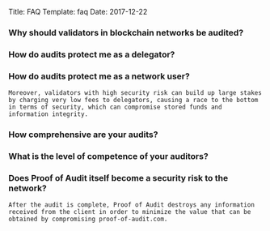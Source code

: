 Title: FAQ
Template: faq
Date: 2017-12-22


<script src="https://ajax.googleapis.com/ajax/libs/jquery/2.1.4/jquery.min.js"></script>
<script>
  $(document).ready(function(){
  	  $('.faq').click(function(a,b){
      $(this).next('p').slideToggle('medium')
    })
  });
</script>

<h3 class="faq">
Why should validators in blockchain networks be audited?
<i class="fa fa-angle-down drop-down-icon" aria-hidden="true"></i></h3>

<p style="display:none">
	As a validator, audits help you bring in more delegators, providing a level of protection and serving as a ‘verification badge’ to your delegators that their stake is safe.
</p>

<h3 class="faq">
How do audits protect me as a delegator?
<i class="fa fa-angle-down drop-down-icon" aria-hidden="true"></i></h3>

<p style="display:none">
	As a delegator, security audit allows you to make informed decisions. It provides increased confidence where you delegate your stake and helps you stay safe from malicious attacks.
</p>

<h3 class="faq">
How do audits protect me as a network user?
<i class="fa fa-angle-down drop-down-icon" aria-hidden="true"></i></h3>

<p style="display:none">
	Proof of Stake and Proof of Authority blockchains rely heavily on validators operational competence. The failure of a small number of operations can bring the network to a halt requiring outside of protocol intervention and slowing down the service.

	Moreover, validators with high security risk can build up large stakes by charging very low fees to delegators, causing a race to the bottom in terms of security, which can compromise stored funds and information integrity.

</p>

<h3 class="faq">
How comprehensive are your audits?
<i class="fa fa-angle-down drop-down-icon" aria-hidden="true"></i></h3>

<p style="display:none">
	Audits evaluate validator track record, security level of their hardware, availability, and protection against malicious attacks.  Audits can range from the basic to the comprehensive depending on the needs of the validator. Three level of services are being provided - Basic, Standard, and Expert. Basic report provides a publicly available security score of your current setup. Standard and Expert services go into further detail, providing extensive feedback and recommendations for improvement. 
</p>


<h3 class="faq">
What is the level of competence of your auditors?
<i class="fa fa-angle-down drop-down-icon" aria-hidden="true"></i></h3>

<p style="display:none">
	Zaki Manian has been working on the problem of validator security for several years. He helped design the best practices in the Cosmos Network and is one of the operators of the iqlusion.io validator. Through Proof of Audit, he is making this experience available to both validators and delegators.
</p>



<h3 class="faq">
Does Proof of Audit itself become a security risk to the network?
<i class="fa fa-angle-down drop-down-icon" aria-hidden="true"></i></h3>

<p style="display:none">
	Non-Disclosure Agreement is signed with each client.  Customers can be confident that any information disclosing details of their setup is kept confidential. These details are never disclosed in public reports but only serve as a basis for an accurate evaluation.

	After the audit is complete, Proof of Audit destroys any information received from the client in order to minimize the value that can be obtained by compromising proof-of-audit.com.

</p>


<!-- <h3 class="faq">
What is a Validator?
<i class="fa fa-angle-down drop-down-icon" aria-hidden="true"></i></h3>

<p style="display:none">
	The role of validators is to run a full-node and participate in consensus by broadcasting votes which contain cryptographic signatures signed by their private key. Validators commit new blocks in the blockchain and receive rewards in exchange for their work. They must also participate in governance by voting on proposals. Validators are weighted according to their total stake.
</p>


<h3 class="faq">
Proof of Stake
<i class="fa fa-angle-down drop-down-icon" aria-hidden="true"></i></h3>

<p style="display:none">
	Proof of Stake (PoS) is a category of consensus algorithms for public blockchains that depend on a validator's economic stake in the network. In PoS-based public blockchains, a set of validators take turns proposing and voting on the next block, and the weight of each validator's vote depends on the size of its deposit (i.e. stake). Advantages of PoS include security, reduced risk of centralization, and energy efficiency. Transaction validators receive rewards in proportion to the amount of their “stake” in the network.
</p>

<h3 class="faq">
Proof of Authority 
<i class="fa fa-angle-down drop-down-icon" aria-hidden="true"></i></h3>

<p style="display:none">
	Proof of Authority (PoA) is a category of consensus algorithms for public blockchains that delivers instant transactions through a consensus mechanism based on identity as a stake. In PoA-based networks, transactions and blocks are validated by approved accounts, known as validators. Validators run software allowing them to put transactions in blocks. The process is automated and does not require validators to be constantly monitoring their computers. It, however, does require maintaining the computer (the node) uncompromised. 
<p>


<h3 class="faq">
Delegator vs Validator
<i class="fa fa-angle-down drop-down-icon" aria-hidden="true"></i></h3>

<p style="display:none">
	A validator has an active key involved in signing votes in the consensus protocol. A validator must also have some tokens in a security deposit. Since there will only be a limitted number of validators, other token holders can delegate to the validators, thereby contributing to the economic security of the system by putting their funds on the line if the validator misbehaves. In return, they earn a share of the transaction fees and any inflationary rewards.
	<br><br>
	Delegators are never validators. If a validator wishes to delegate, they need to do so with their free and unbonded tokens.
</p> -->




